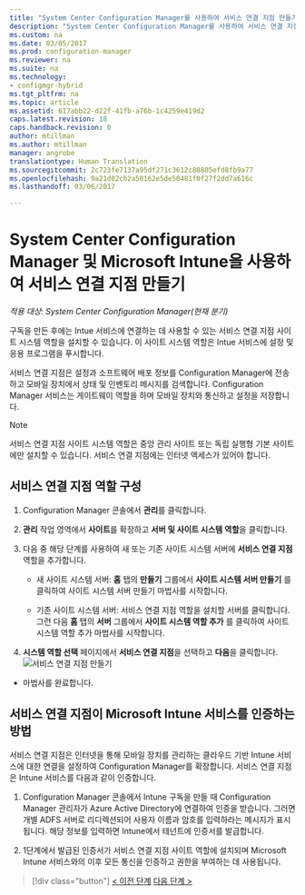 ```yaml
---
title: "System Center Configuration Manager를 사용하여 서비스 연결 지점 만들기 | Microsoft Docs"
description: "System Center Configuration Manager를 사용하여 서비스 연결 지점 만들기"
ms.custom: na
ms.date: 03/05/2017
ms.prod: configuration-manager
ms.reviewer: na
ms.suite: na
ms.technology:
- configmgr-hybrid
ms.tgt_pltfrm: na
ms.topic: article
ms.assetid: 617abb22-d22f-41fb-a76b-1c4259e419d2
caps.latest.revision: 18
caps.handback.revision: 0
author: mtillman
ms.author: mtillman
manager: angrobe
translationtype: Human Translation
ms.sourcegitcommit: 2c723fe7137a95df271c3612c88805efd8fb9a77
ms.openlocfilehash: 9a21d02cb2a50162e5de50481f0f27f2dd7a616c
ms.lasthandoff: 03/06/2017

---
```

# <a name="create-a-service-connection-point-with-system-center-configuration-manager-and-microsoft-intune"></a>System Center Configuration Manager 및 Microsoft Intune을 사용하여 서비스 연결 지점 만들기

*적용 대상: System Center Configuration Manager(현재 분기)*

구독을 만든 후에는 Intue 서비스에 연결하는 데 사용할 수 있는 서비스 연결 지점 사이트 시스템 역할을 설치할 수 있습니다. 이 사이트 시스템 역할은 Intue 서비스에 설정 및 응용 프로그램을 푸시합니다.

 서비스 연결 지점은 설정과 소프트웨어 배포 정보를 Configuration Manager에 전송하고 모바일 장치에서 상태 및 인벤토리 메시지를 검색합니다. Configuration Manager 서비스는 게이트웨이 역할을 하며 모바일 장치와 통신하고 설정을 저장합니다.

> [!NOTE]
>  서비스 연결 지점 사이트 시스템 역할은 중앙 관리 사이트 또는 독립 실행형 기본 사이트에만 설치할 수 있습니다. 서비스 연결 지점에는 인터넷 액세스가 있어야 합니다.


## <a name="configure-the-service-connection-point-role"></a>서비스 연결 지점 역할 구성

1.  Configuration Manager 콘솔에서 **관리**를 클릭합니다.

2.  **관리** 작업 영역에서 **사이트**를 확장하고 **서버 및 사이트 시스템 역할**을 클릭합니다.

3.  다음 중 해당 단계를 사용하여 새 또는 기존 사이트 시스템 서버에 **서비스 연결 지점** 역할을 추가합니다.

    -   새 사이트 시스템 서버: **홈** 탭의 **만들기** 그룹에서 **사이트 시스템 서버 만들기** 를 클릭하여 사이트 시스템 서버 만들기 마법사를 시작합니다.

    -   기존 사이트 시스템 서버: 서비스 연결 지점 역할을 설치할 서버를 클릭합니다. 그런 다음 **홈** 탭의 **서버** 그룹에서 **사이트 시스템 역할 추가** 를 클릭하여 사이트 시스템 역할 추가 마법사를 시작합니다.

4.  **시스템 역할 선택** 페이지에서 **서비스 연결 지점**을 선택하고 **다음**을 클릭합니다.
![서비스 연결 지점 만들기](../media/mdm-service-connection-point.png)

* 마법사를 완료합니다.

## <a name="how-does-the-service-connection-point-authenticate-with-the-microsoft-intune-service"></a>서비스 연결 지점이 Microsoft Intune 서비스를 인증하는 방법
 서비스 연결 지점은 인터넷을 통해 모바일 장치를 관리하는 클라우드 기반 Intune 서비스에 대한 연결을 설정하여 Configuration Manager를 확장합니다. 서비스 연결 지점은 Intune 서비스를 다음과 같이 인증합니다.

1.  Configuration Manager 콘솔에서 Intune 구독을 만들 때 Configuration Manager 관리자가 Azure Active Directory에 연결하여 인증을 받습니다. 그러면 개별 ADFS 서버로 리디렉션되어 사용자 이름과 암호를 입력하라는 메시지가 표시됩니다. 해당 정보를 입력하면 Intune에서 테넌트에 인증서를 발급합니다.

2.  1단계에서 발급된 인증서가 서비스 연결 지점 사이트 역할에 설치되며 Microsoft Intune 서비스와의 이후 모든 통신을 인증하고 권한을 부여하는 데 사용됩니다.

> [!div class="button"]
[< 이전 단계](terms-and-conditions.md)  [다음 단계 >](enable-platform-enrollment.md)

